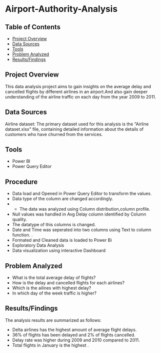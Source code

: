 

# Airport-Authority-Analysis
## Table of Contents
- [Project Overview](project-overview)
- [Data Sources](data-sources)
- [Tools](tools)
- [Problem Analyzed](problem-analyzed)
- [Results/Findings](results/findings)

## Project Overview
This data analysis project aims to gain insights on the average delay and cancelled flights by different airlines in an airport.And also gain deeper understanding of the airline traffic on each day from the year 2009 to 2011. 
## Data Sources
Airline dataset: The primary dataset used for this analysis is the "Airline dataset.xlsx" file, containing detailed information about the details of customers who have churned from the services.

## Tools
- Power BI
- Power Query Editor
## Procedure
- Data load and Opened in Power Query Editor to transform the values.
- Data type of the column are changed accordingly.
- - The data was analyzed using Column distribution,column profile.
- Null values was handled in Avg Delay column identified by Column quality.
- The datatype of this columns is changed.
- Date and Time was seperated into two columns using Text to column function.  .
- Formated and Cleaned data is loaded to Power Bi 
- Exploratory Data Analysis
- Data visualization using interactive Dashboard

## Problem Analyzed 
- What is the total average delay of flights?
- How is the delay and cancelled flights for each airlines?
- Which is the ailines with highest delay?
- In which day of the week traffic is higher?

## Results/Findings
The analysis results are summarized as follows:

- Delta airlines has the highest amount of average flight delays.
- 36% of flights has been delayed and 2% of flights cancelled.
- Delay rate was higher during 2009 and 2010 compared to 2011.
- Total flights in January is the highest .
